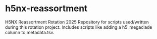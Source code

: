 # h5nx-reassortment
H5NX Reassortment Rotation 2025
Repository for scripts used/written during this rotation project.
Includes scripts like adding a h5_megaclade column to metadata.tsv.
